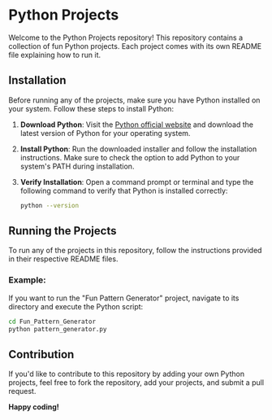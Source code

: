 # Python Projects

Welcome to the Python Projects repository! This repository contains a collection of fun Python projects. Each project comes with its own README file explaining how to run it.

## Installation

Before running any of the projects, make sure you have Python installed on your system. Follow these steps to install Python:

1. **Download Python**: Visit the [Python official website](https://www.python.org/downloads/) and download the latest version of Python for your operating system.

2. **Install Python**: Run the downloaded installer and follow the installation instructions. Make sure to check the option to add Python to your system's PATH during installation.

3. **Verify Installation**: Open a command prompt or terminal and type the following command to verify that Python is installed correctly:

   ```bash
   python --version
   ```

## Running the Projects
To run any of the projects in this repository, follow the instructions provided in their respective README files.

### Example:
If you want to run the "Fun Pattern Generator" project, navigate to its directory and execute the Python script:

   ```bash
   cd Fun_Pattern_Generator
   python pattern_generator.py
   ```
## Contribution
If you'd like to contribute to this repository by adding your own Python projects, feel free to fork the repository, add your projects, and submit a pull request.

**Happy coding!**
